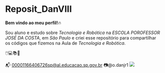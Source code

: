 # Reposit_DanVIII

**Bem vindo ao meu perfil!**🔥

Sou aluno e estudo sobre _Tecnologia e Robótica_ na _ESCOLA POROFESSOR JOSÉ DA COSTA_, em _São Paulo_ e criei esse repositório para compartilhar os códigos que fizemos na Aula de _Tecnologia e Robótica_.

🖱️💻📚📖

📬 00001166406726sp@al.educacao.sp.gov.br
📷@o.danjr1
![](https://tenor.com/pt-BR/view/النصر-ronaldo-al-nassr-alnassr-nfc-6jir2-gif-10443924848334351167)

